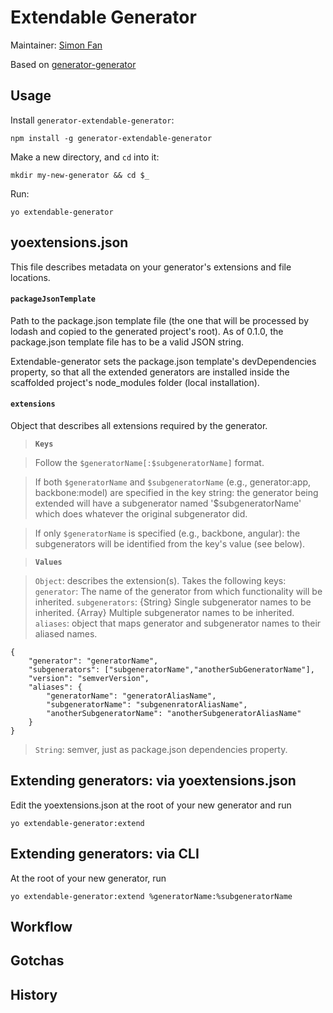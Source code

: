 # Extendable Generator

Maintainer: [Simon Fan](https://github.com/simonfan)

Based on [generator-generator](https://github.com/yeoman/generator-generator)


## Usage

Install `generator-extendable-generator`:

    npm install -g generator-extendable-generator

Make a new directory, and `cd` into it:

    mkdir my-new-generator && cd $_

Run:

    yo extendable-generator
    

## yoextensions.json

This file describes metadata on your generator's extensions and file locations.

#### `packageJsonTemplate`
Path to the package.json template file (the one that will be processed by lodash and copied to the generated project's root).
As of 0.1.0, the package.json template file has to be a valid JSON string.

Extendable-generator sets the package.json template's devDependencies property, so that all the extended generators are installed inside the scaffolded project's node_modules folder (local installation).

#### `extensions`
Object that describes all extensions required by the generator.

> **`Keys`** 

> Follow the `$generatorName[:$subgeneratorName]` format.

> If both `$generatorName` and `$subgeneratorName` (e.g., generator:app, backbone:model) are specified in the key string: the generator being extended will have a subgenerator named '$subgeneratorName' which does whatever the original subgenerator did.

> If only `$generatorName` is specified (e.g., backbone, angular): the subgenerators will be identified from the key's value (see below). 

> **`Values`**

> `Object`: describes the extension(s). Takes the following keys:
> `generator`: The name of the generator from which functionality will be inherited.
> `subgenerators`: 
>     {String} Single subgenerator names to be inherited.
>     {Array} Multiple subgenerator names to be inherited.
> `aliases`: object that maps generator and subgenerator names to their aliased names.
>
    {
        "generator": "generatorName",
        "subgenerators": ["subgeneratorName","anotherSubGeneratorName"],
        "version": "semverVersion",
        "aliases": {
            "generatorName": "generatorAliasName",
            "subgeneratorName": "subgenenratorAliasName",
            "anotherSubgeneratorName": "anotherSubgeneratorAliasName"
        }
    }
    
> `String`: semver, just as package.json dependencies property.



## Extending generators: via yoextensions.json

Edit the yoextensions.json at the root of your new generator and run
```
yo extendable-generator:extend
```


## Extending generators: via CLI

At the root of your new generator, run
```
yo extendable-generator:extend %generatorName:%subgeneratorName
```


## Workflow



## Gotchas




## History
